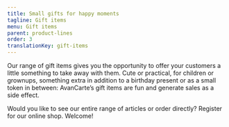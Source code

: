 ```yaml
---
title: Small gifts for happy moments
tagline: Gift items
menu: Gift items
parent: product-lines
order: 3
translationKey: gift-items
---
```

Our range of gift items gives you the opportunity to offer your customers a little something to take away with them. Cute or practical, for children or grownups, something extra in addition to a birthday present or as a small token in between: AvanCarte’s gift items are fun and generate sales as a side effect.

Would you like to see our entire range of articles or order directly? Register for our online shop. Welcome!
